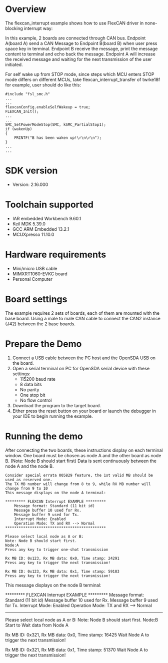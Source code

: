 Overview
========
The flexcan_interrupt example shows how to use FlexCAN driver in none-blocking interrupt way:

In this example, 2 boards are connected through CAN bus. Endpoint A(board A) send a CAN Message to
Endpoint B(board B) when user press space key in terminal. Endpoint B receive the message, print
the message content to terminal and echo back the message. Endpoint A will increase the received
message and waiting for the next transmission of the user initiated.

For self wake up from STOP mode, since steps which MCU enters STOP mode differs on different MCUs,
take flexcan_interrupt_transfer of twrke18f for example, user should do like this:
~~~~~~~~~~~~~~~~~~~~~~~~~~~~~~~~~~~~
#include "fsl_smc.h"
...
...
flexcanConfig.enableSelfWakeup = true;
FLEXCAN_Init();
...
...
SMC_SetPowerModeStop(SMC, kSMC_PartialStop1);
if (wakenUp)
{
    PRINTF("B has been waken up!\r\n\r\n");
}
...
...
~~~~~~~~~~~~~~~~~~~~~~~~~~~~~~~~~~~~

SDK version
===========
- Version: 2.16.000

Toolchain supported
===================
- IAR embedded Workbench  9.60.1
- Keil MDK  5.39.0
- GCC ARM Embedded  13.2.1
- MCUXpresso  11.10.0

Hardware requirements
=====================
- Mini/micro USB cable
- MIMXRT1060-EVKC board
- Personal Computer

Board settings
==============
The example requires 2 sets of boards, each of them are mounted with the base board. Using a male to male CAN
cable to connect the CAN2 instance (J42) between the 2 base boards.

Prepare the Demo
================
1. Connect a USB cable between the PC host and the OpenSDA USB on the board.
2. Open a serial terminal on PC for OpenSDA serial device with these settings:
   - 115200 baud rate
   - 8 data bits
   - No parity
   - One stop bit
   - No flow control
3. Download the program to the target board.
4. Either press the reset button on your board or launch the debugger in your IDE to begin running
   the example.

Running the demo
================
After connecting the two boards, these instructions display on each terminal window.
One board must be chosen as node A and the other board as node B. (Note: Node B should start first)
Data is sent continuously between the node A and the node B.

~~~~~~~~~~~~~~~~~~~~~
Consider special errata 005829 feature, the 1st valid MB should be used as reserved one.
The TX MB number will change from 8 to 9, while RX MB number will change from 9 to 10 
This message displays on the node A terminal:

********* FLEXCAN Interrupt EXAMPLE *********
    Message format: Standard (11 bit id)
    Message buffer 10 used for Rx.
    Message buffer 9 used for Tx.
    Interrupt Mode: Enabled
    Operation Mode: TX and RX --> Normal
*********************************************

Please select local node as A or B:
Note: Node B should start first.
Node:A
Press any key to trigger one-shot transmission

Rx MB ID: 0x123, Rx MB data: 0x0, Time stamp: 24291
Press any key to trigger the next transmission!

Rx MB ID: 0x123, Rx MB data: 0x1, Time stamp: 59183
Press any key to trigger the next transmission!
~~~~~~~~~~~~~~~~~~~~~

This message displays on the node B terminal:

********* FLEXCAN Interrupt EXAMPLE *********
    Message format: Standard (11 bit id)
    Message buffer 10 used for Rx.
    Message buffer 9 used for Tx.
    Interrupt Mode: Enabled
    Operation Mode: TX and RX --> Normal
*********************************************

Please select local node as A or B:
Note: Node B should start first.
Node:B
Start to Wait data from Node A

Rx MB ID: 0x321, Rx MB data: 0x0, Time stamp: 16425
Wait Node A to trigger the next transmission!

Rx MB ID: 0x321, Rx MB data: 0x1, Time stamp: 51370
Wait Node A to trigger the next transmission!
~~~~~~~~~~~~~~~~~~~~~
